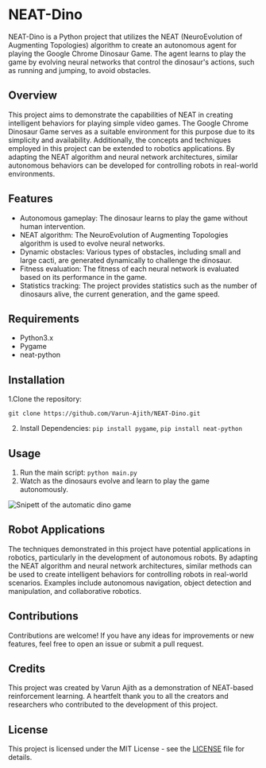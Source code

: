 # NEAT-Dino
NEAT-Dino is a Python project that utilizes the NEAT (NeuroEvolution of Augmenting Topologies) algorithm to create an autonomous agent for playing the Google Chrome Dinosaur Game. The agent learns to play the game by evolving neural networks that control the dinosaur's actions, such as running and jumping, to avoid obstacles.

## Overview
This project aims to demonstrate the capabilities of NEAT in creating intelligent behaviors for playing simple video games. The Google Chrome Dinosaur Game serves as a suitable environment for this purpose due to its simplicity and availability.
Additionally, the concepts and techniques employed in this project can be extended to robotics applications. By adapting the NEAT algorithm and neural network architectures, similar autonomous behaviors can be developed for controlling robots in real-world environments.

## Features
- Autonomous gameplay: The dinosaur learns to play the game without human intervention.
- NEAT algorithm: The NeuroEvolution of Augmenting Topologies algorithm is used to evolve neural networks.
- Dynamic obstacles: Various types of obstacles, including small and large cacti, are generated dynamically to challenge the dinosaur.
- Fitness evaluation: The fitness of each neural network is evaluated based on its performance in the game.
- Statistics tracking: The project provides statistics such as the number of dinosaurs alive, the current generation, and the game speed.

## Requirements
- Python3.x
- Pygame
- neat-python

## Installation
1.Clone the repository: 
```
git clone https://github.com/Varun-Ajith/NEAT-Dino.git
```
2. Install Dependencies: `pip install pygame`,
   `pip install neat-python`
## Usage
1. Run the main script: `python main.py`
2. Watch as the dinosaurs evolve and learn to play the game autonomously.

![Snipett of the automatic dino game](dino.png)

## Robot Applications
The techniques demonstrated in this project have potential applications in robotics, particularly in the development of autonomous robots. By adapting the NEAT algorithm and neural network architectures, similar methods can be used to create intelligent behaviors for controlling robots in real-world scenarios. Examples include autonomous navigation, object detection and manipulation, and collaborative robotics.

## Contributions
Contributions are welcome! If you have any ideas for improvements or new features, feel free to open an issue or submit a pull request.

## Credits

This project was created by Varun Ajith as a demonstration of NEAT-based reinforcement learning.
A heartfelt thank you to all the creators and researchers who contributed to the development of this project.

## License
This project is licensed under the MIT License - see the [LICENSE](LICENSE) file for details.

